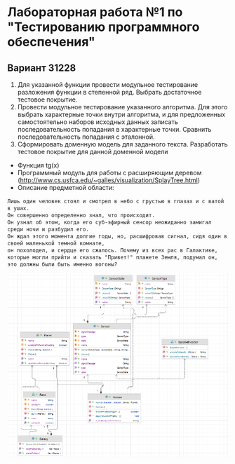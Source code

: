 # Лабораторная работа №1 по "Тестированию программного обеспечения"

## Вариант 31228

1. Для указанной функции провести модульное тестирование разложения функции в степенной ряд. Выбрать достаточное тестовое покрытие.
2. Провести модульное тестирование указанного алгоритма. Для этого выбрать характерные точки внутри алгоритма, и для предложенных самостоятельно наборов исходных данных записать последовательность попадания в характерные точки. Сравнить последовательность попадания с эталонной.
3. Сформировать доменную модель для заданного текста.  Разработать тестовое покрытие для данной доменной модели


- Функция tg(x)
- Программный модуль для работы с расширяющим деревом (http://www.cs.usfca.edu/~galles/visualization/SplayTree.html)
- Описание предметной области:
```
Лишь один человек стоял и смотрел в небо с грустью в глазах и с ватой в ушах.
Он совершенно определенно знал, что происходит.
Он узнал об этом, когда его суб-эфирный сенсор неожиданно замигал среди ночи и разбудил его.
Он ждал этого момента долгие годы, но, расшифровав сигнал, сидя один в своей маленькой темной комнате,
он похолодел, и сердце его сжалось. Почему из всех рас в Галактике,
которые могли прийти и сказать "Привет!" планете Земля, подумал он, это должны были быть именно вогоны?
```

![img.png](img.png)